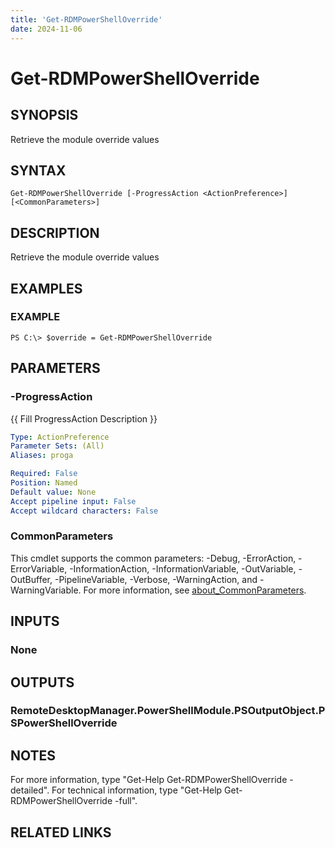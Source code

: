 ```yaml
---
title: 'Get-RDMPowerShellOverride'
date: 2024-11-06
---
```



# Get-RDMPowerShellOverride

## SYNOPSIS
Retrieve the module override values

## SYNTAX

```
Get-RDMPowerShellOverride [-ProgressAction <ActionPreference>] [<CommonParameters>]
```

## DESCRIPTION
Retrieve the module override values

## EXAMPLES

### EXAMPLE
```
PS C:\> $override = Get-RDMPowerShellOverride
```

## PARAMETERS

### -ProgressAction
{{ Fill ProgressAction Description }}

```yaml
Type: ActionPreference
Parameter Sets: (All)
Aliases: proga

Required: False
Position: Named
Default value: None
Accept pipeline input: False
Accept wildcard characters: False
```

### CommonParameters
This cmdlet supports the common parameters: -Debug, -ErrorAction, -ErrorVariable, -InformationAction, -InformationVariable, -OutVariable, -OutBuffer, -PipelineVariable, -Verbose, -WarningAction, and -WarningVariable. For more information, see [about_CommonParameters](http://go.microsoft.com/fwlink/?LinkID=113216).

## INPUTS

### None
## OUTPUTS

### RemoteDesktopManager.PowerShellModule.PSOutputObject.PSPowerShellOverride
## NOTES
For more information, type "Get-Help Get-RDMPowerShellOverride -detailed".
For technical information, type "Get-Help Get-RDMPowerShellOverride -full".

## RELATED LINKS
